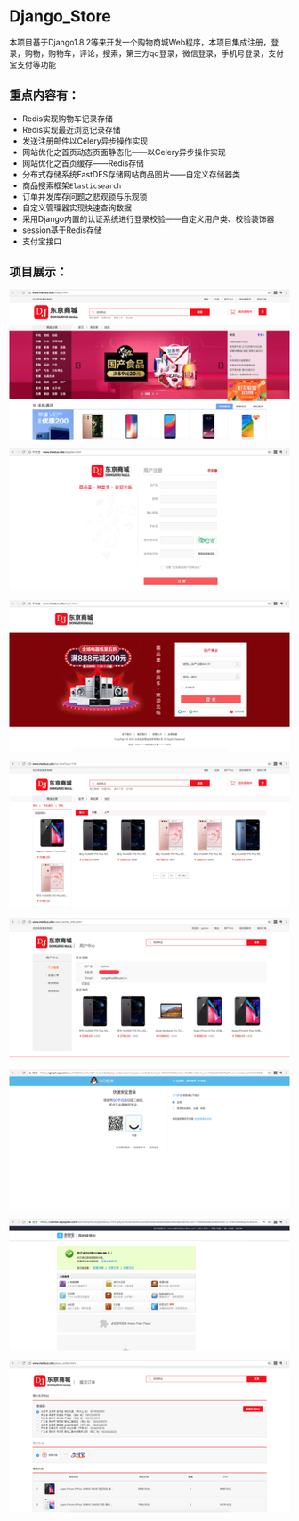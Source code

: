 # Django_Store
本项目基于Django1.8.2等来开发一个购物商城Web程序，本项目集成注册，登录，购物，购物车，评论，搜索，第三方qq登录，微信登录，手机号登录，支付宝支付等功能


## 重点内容有：

- Redis实现购物车记录存储
- Redis实现最近浏览记录存储
- 发送注册邮件以Celery异步操作实现
- 网站优化之首页动态页面静态化——以Celery异步操作实现
- 网站优化之首页缓存——Redis存储
- 分布式存储系统FastDFS存储网站商品图片——自定义存储器类
- 商品搜索框架`Elasticsearch`
- 订单并发库存问题之悲观锁与乐观锁
- 自定义管理器实现快速查询数据
- 采用Django内置的认证系统进行登录校验——自定义用户类、校验装饰器
- session基于Redis存储
- 支付宝接口


## 项目展示：
![](https://raw.githubusercontent.com/Sjj1024/image-all/master/Django_store/%E9%A6%96%E9%A1%B5.png)

![](https://raw.githubusercontent.com/Sjj1024/image-all/master/Django_store/%E6%B3%A8%E5%86%8C%E9%A1%B5%E9%9D%A2.png)

![](https://raw.githubusercontent.com/Sjj1024/image-all/master/Django_store/%E7%99%BB%E5%BD%95%E9%A1%B5%E9%9D%A2.png)

![](https://raw.githubusercontent.com/Sjj1024/image-all/master/Django_store/%E5%88%97%E8%A1%A8%E9%A1%B5%E9%9D%A2.png)

![](https://raw.githubusercontent.com/Sjj1024/image-all/master/Django_store/%E4%B8%AA%E4%BA%BA%E4%BF%A1%E6%81%AF%E9%A1%B5.png)

![](https://raw.githubusercontent.com/Sjj1024/image-all/master/Django_store/QQ%E7%99%BB%E5%BD%95%E9%A1%B5%E9%9D%A2.png)

![](https://raw.githubusercontent.com/Sjj1024/image-all/master/Django_store/%E6%94%AF%E4%BB%98%E9%A1%B5%E9%9D%A2.png)

![](https://raw.githubusercontent.com/Sjj1024/image-all/master/Django_store/%E7%A1%AE%E8%AE%A4%E8%AE%A2%E5%8D%95%E9%A1%B5.png)
